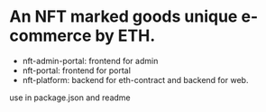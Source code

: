 # An NFT marked goods unique e-commerce by ETH.

* nft-admin-portal: frontend for admin
* nft-portal: frontend for portal
* nft-platform: backend for eth-contract and backend for web.

use in package.json and readme
